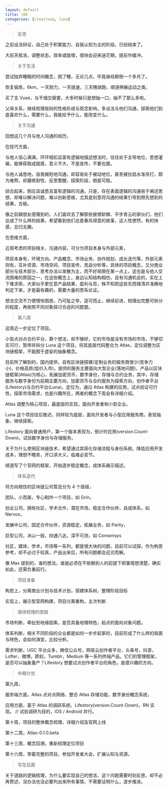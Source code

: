 ```yaml
---
layout: default
title: \08
categories: [clearloop, luna]
---
```


> 反思

之前设法辩证，自己处于积累能力、自我认知为主的阶段，已经结束了。

大前天抵洛，调整状态，效率或陡增，很快会迎来迷茫期，提前作缓冲。


> 关于生活

尝试抛弃睡眠的时间概念，困了睡，无论几点，毕竟昼经颠倒一个多月了。

恢复锻炼，6km，一天耐力，一天提速，三天瞎胡跑，顺道伸展运动之类。

买了支 Vuse，与干烟交替罢，大多时候只是想抽一口，抽不了那么多啦。

父母关系，继续梳理爸妈的性格形成与观念影响，多设法与他们沟通，探索他们到底喜欢什么，需要什么，我能给予什么，能改变什么。


> 关于沟通

回想这几个月与他人沟通的经历，

在技巧方面，

与他人信心满满，环环相扣且富有逻辑地描述想法时，往往处于主导地位，思想灌输，能够获取成就感，意义不大，不是宣传，不要也罢。

与他人诚恳地，自我揭短地沟通，却容易处于被动地位，甚至被拉低水准吊打，颇为难熬，却磨练耐性，反思警醒，探索阶段，倒是可取。

综合起来，倒应该诚恳且富有逻辑的沟通，只是，存在表面逻辑的沟通易于阐述思想，却难以解决问题，难以创新思维，尤其是刻意将沟通的结果引导到预先想到的结果，古板。

像之前跟朋友感慨到的，人们喜欢去了解那些披襟斩棘、平步青云的家伙们，他们达成了什么样的结果，希望看到他们总是春风得意的故事，这人性使然，有的快感，总归无趣。

在思维方面，

近周考虑的项目相关，沟通内容，可分为项目本身与外部元素，

项目本身有，环境方向、产品概念、市场业务、协作规划、成长迭代等，外部元素则有，互补资源、市场空间、项目宣传、竞品分析等，具体的项目概念，又分商业部分与技术部分，思考办法以发散为主，而不好局限在某一点上，这也是与他人交流困难的原因之一，在这些概念上，身边认知结构相仿，且有沟通机会的，实在上下难求索，大家似乎更在意产品结果，盈利与否，殊不知把这些东西理清并准确地判定下来，才是最有趣的，需要大量的旁系论证。

想法交流不力便惆怅困惑，乃可耻之举，适可而止，继续前进，梳理出完整可拆分的程度，再依照不同对象探讨合适的问题罢。


> 第八周

这周近一步定位了项目。

小型点对点合约平台，算个想法，却不够好，它的市场是没有市场的市场，不够切实可行，暂停并拆分 Luna 这个项目，将其底层代码整合为 Atlas，定位调整为区块链框架，不能囿于虚妄的抽象概念。

目前所了解到的，国内提供，自有区块链搭建/定制业务的服务商很少(竞争力小)，价格高昂(低价入市)，提供的服务主要面向大型企业(落地问题)，产品以区块链框架(Atlas)为核心，拓展加密货币，数字身份，存储与合约业务，其中，存储服务与数字身份为前期主要方向，加密货币与合约服务为探索方向，创作者平台(Lifestory)与合约平台(Luna)，定位为，通过 Atlas 构建的应用，试点验证可行性，探索市场需求，也是兴趣所在，两者的概念下周会有详细介绍。

Atlas 调整为核心项目，最底层的实现，面向开发者和小型企业。

Luna 这个项目往后推迟，同样较为底层，面向开发者与小型应用服务商，表现抽象，继续探索。

Lifestory 面向普通用户，第一个版本表现为，倒计时应用(version.Count-Down)，试验数字身份与存储服务。

关于为什么使用区块链技术，希望通过其简化存储流程与身份系统，降低应用开发成本，理想不瞎卖，开口讲大义，临难必变节。

顺道写了个官网的框架，开始逐步稳定概念，成体系展示描述。


> 体系迭代

将方向相仿的区块链公司暂且分为 4 个层级，

团队，小而美，专心制作一个项目，如 Grin，

创业公司，拥有社区，学术合作，潜在市场，稳定合作伙伴，自成体系，如 Nervos，

发展中公司，固定合作伙伴，资源稳定，拓展业务，如 Parity，

巨型公司，冰山一般，四通八达，深不可测，如 Consensys

社区，媒体，学术，市场等一系列，都是很大块的问题，目前可以试探，作为构思参考，却不必过于较真，产品出来后，所有问题都会迎刃而解。

像 Max 提到的，谁的想法，谁就必须在不依赖别人的前提下把事情想清楚，确实如此，还需负重前行。


> 项目准备

构思上，分离商业计划与技术计划，搭建体系树，整理阶段目标

实现上，展示型官网构建，项目分离重构，主次判断


> 亟待梳理的思路

市场判断，牵扯到地缘因素，是否具备地理特色，起点的面向对象问题。

体系判断，相关不同阶段的企业都是如何一步步起家的，目前形成了什么样的局面与特色，会如何演变，比较分析。

需求判断，UGC 平台众多，微信公众号，网易云创作者平台，头条号，抖音，Lofter，微博，即刻，Tumblr，Medium 等一系列终端产品，它们的管理框架，是否可以抽象量产？Lifestory 想要试点创作者平台的角色，是感兴趣的方向。


> 中期计划

第九周，

服务端方面，Atlas 点对点网络、整合 Atlas 存储功能，数字身份概念系统，

应用方面，基于 Atlas 的调研系统、Lifestory(version.Count-Down)，RN 实现。 
// 试验调研为目的，iOS / Android 并行。

第十周，项目的整体概念梳理，详细介绍及官网上线

第十二周，Atlas-0.1.0.beta

第十三周，概念回溯，重新梳理定位项目

第十六周，带着完整的项目，参加开发者大会，扩展认知与资源。


> 写在后面

关于道路的逻辑梳理，为什么要实现自己的想法，这个问题需要时刻反思，却不必再赘述，没办法也没必要列出来所有事情，不需要证明什么，逐步推进。
